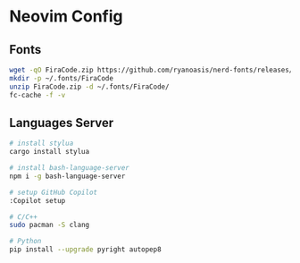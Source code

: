 # Neovim Config

## Fonts

```bash
wget -qO FiraCode.zip https://github.com/ryanoasis/nerd-fonts/releases/download/v2.1.0/FiraCode.zip
mkdir -p ~/.fonts/FiraCode
unzip FiraCode.zip -d ~/.fonts/FiraCode/
fc-cache -f -v
```

## Languages Server

```bash
# install stylua
cargo install stylua

# install bash-language-server
npm i -g bash-language-server

# setup GitHub Copilot
:Copilot setup

# C/C++
sudo pacman -S clang

# Python
pip install --upgrade pyright autopep8
```

